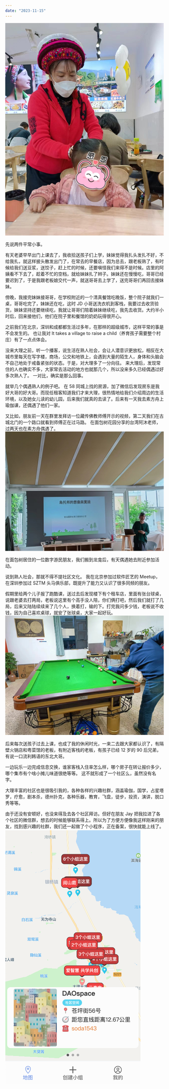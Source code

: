 ```yaml
---
date: "2023-11-15"
---
```


<img src="/_image/image_2023-11-20-21-53-44.png">

先说两件平常小事。

有天老婆早早出门上课去了，我收拾送孩子们上学，妹妹觉得我扎头发扎不好，不给我扎，就这样披头散发出门了，在常去的早餐店，因为总去，跟老板熟了，有时候给我们送豆浆，送饺子，赶上忙的时候，还要嗔怪我们来得不是时候。店里的阿姨看不下去了，趁着不忙的空档，就给妹妹扎了辫子。妹妹还在慢慢吃，哥哥已经要迟到了，于是我跟老板娘交代一声，就送哥哥去上学了，送完哥哥们再回去接妹妹。

傍晚，我接完妹妹接哥哥，在学校附近的一个清真餐馆吃晚饭，整个院子就我们一桌，哥哥吃完了，妹妹还在吃，这时 JD 小哥送洗衣机到客栈，我要过去收货验货，妹妹坚持还要继续吃，我就让哥哥们陪着妹妹继续吃，我先去收货。大约半小时后，回来接他们，他们在院子里和餐馆的奶奶玩得很开心。

之前我们在北京，深圳和成都都生活过多年，在那样的超级城市，这样平常的事是不会发生的。
也让我对 It takes a village to raise a child（养育孩子需要整个村庄）有了一点点体会。

没来大理之前，听一个播客，说生活在熟人社会，会让人潜意识更放松，相反在大城市里每天在写字楼，商场，公交和地铁上，会遇到大量的陌生人，身体和头脑会不自己地处于戒备紧张的状态。于是，对大理多了一分向往。
来大理后，发现常住的人也确实不多，大家常去活动的地方也就那几个，所以没来多久已经偶遇过好多次熟人了。
一对比，确实是那么回事。

就举几个偶遇熟人的例子吧。
在 58 同城上找的房源，加了微信后发现房东是我好大哥的好大哥。而现任租客知道我们才来大理，很热情地给我们介绍周边的生活环境，以及她女儿读的幼儿园，后来我们就真的去读了。后来有一天我去素方舟上瑜伽课，还偶遇了他们一家。

又比如，朋友前一天在群里发拜访一位藏传佛教师傅开示的视频，第二天我们在古城北门的一个路口就看到师傅正在过马路。
在面包树花园分享的台湾阿沐老师，过两天也在素方舟偶遇了。
![](/_image/image_2023-11-20-21-53-26.png)

在面包树居住的一位数字游民朋友，我们搬到龙龛后，有天偶遇她去附近参加活动。

说到熟人社会，那就不得不提社区文化。
我在北京参加过软件匠艺的 Meetup，在深圳参加过 SZTM 头马俱乐部，既提升了能力又认识了很多同频的朋友。

假期里给两个儿子报了跑酷课，送过去后发现楼下有个租车店，里面有张台球桌，说跟老婆去打两局，老板说这里有个高手没人陪，你们俩打吧，然后我们就打了几局，后来又陆陆续续来了几个人，换着打，输的下。打完我问多少钱，老板说不收钱，因为自己喜欢桌球，就安了张球桌，大家一起好玩。
![](/_image/image_2023-11-20-21-51-24.png)

后来每次送孩子过去上课，也成了我的休闲时光，一来二去跟大家都认识了，有隔壁火锅店和粤菜馆的老板，有附近客栈的老板，有孩子已经 12 岁的 90 后兄弟，有说一口流利韩语的东北大哥。

一边玩乐一边完成信息交换，谁家客栈入住率怎么样，哪个房子在转让报价多少，哪个集市有个啥小摊儿味道很绝等等。
这不就形成了一个社区么，虽然没有名字。

大理丰富的社区也是很吸引我的，各种各样的兴趣社群，涵盖瑜伽，国学，占星塔罗，疗愈，剧本杀，德州扑克，各种乐器，教育，飞盘，徒步，投资，演讲，脱口秀等等。

由于还没有安顿好，也没来得及去各个社区拜访。但好在朋友 Jay 把我拉进了各个社区的微信群，想去的时候能够联系得上。所以为了方便方便像我这样刚来的朋友，找到感兴趣的社群，我们还一起做了个小程序，正在备案，很快就能上线了。
![](/_image/image_2023-11-20-21-50-37.png)
